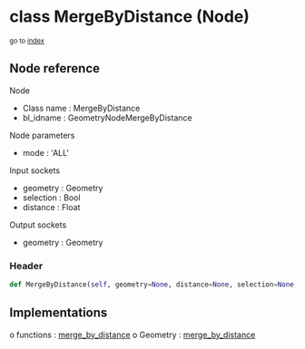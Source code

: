 # class MergeByDistance (Node)

<sub>go to [index](/docs/index.md)</sub>

## Node reference

Node
 - Class name : MergeByDistance
 - bl_idname : GeometryNodeMergeByDistance

Node parameters
 - mode : 'ALL'

Input sockets
 - geometry : Geometry
 - selection : Bool
 - distance : Float

Output sockets
 - geometry : Geometry

### Header

``` python
def MergeByDistance(self, geometry=None, distance=None, selection=None, mode='ALL', node_label=None, node_color=None):
```

## Implementations

o functions : [merge_by_distance](/docs/GeoNodes_classes/merge_by_distance.md)
o Geometry : [merge_by_distance](/docs/GeoNodes_classes/merge_by_distance.md) 

